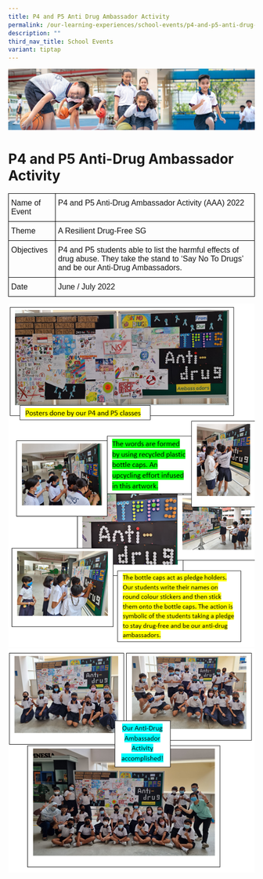 ```yaml
---
title: P4 and P5 Anti Drug Ambassador Activity
permalink: /our-learning-experiences/school-events/p4-and-p5-anti-drug-ambassador-activity/
description: ""
third_nav_title: School Events
variant: tiptap
---
```

![](/images/Our%20Learning%20Experiences.jpg)

P4 and P5 Anti-Drug Ambassador Activity
=======================================

<style type="text/css">
.tg  {border-collapse:collapse;border-spacing:0;}
.tg td{border-color:black;border-style:solid;border-width:1px;font-family:Arial, sans-serif;font-size:14px;
  overflow:hidden;padding:10px 5px;word-break:normal;}
.tg th{border-color:black;border-style:solid;border-width:1px;font-family:Arial, sans-serif;font-size:14px;
  font-weight:normal;overflow:hidden;padding:10px 5px;word-break:normal;}
.tg .tg-k7n2{color:#121212;font-size:16px;text-align:left;vertical-align:top}
</style>
<table class="tg">
<thead>
  <tr>
    <th class="tg-k7n2">Name of Event</th>
    <th class="tg-k7n2">P4 and P5 Anti-Drug Ambassador Activity (AAA) 2022</th>
  </tr>
</thead>
<tbody>
  <tr>
    <td class="tg-k7n2">Theme</td>
    <td class="tg-k7n2">A Resilient Drug-Free SG</td>
  </tr>
  <tr>
    <td class="tg-k7n2">Objectives</td>
    <td class="tg-k7n2">P4 and P5 students able to list the harmful effects of drug abuse. They take the stand to ‘Say No To Drugs’ and be our Anti-Drug Ambassadors.</td>
  </tr>
  <tr>
    <td class="tg-k7n2">Date</td>
    <td class="tg-k7n2">June / July 2022</td>
  </tr>
</tbody>
</table>

![](/images/P4%20and%20P5%20Anti-Drug%20Ambassador%20Activity1.png)
![](/images/P4%20and%20P5%20Anti-Drug%20Ambassador%20Activity2.png)